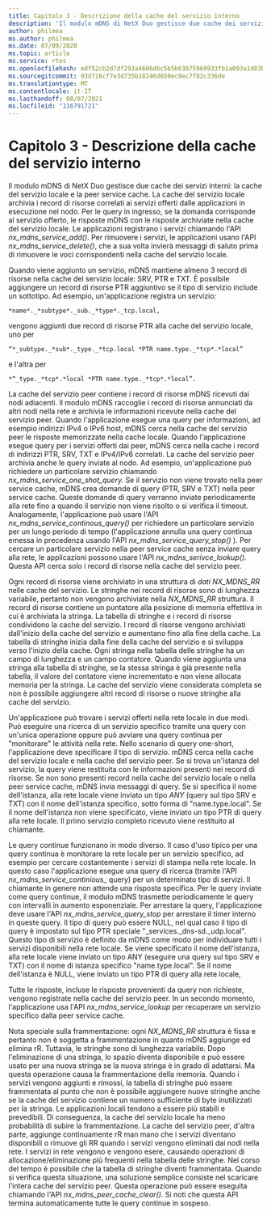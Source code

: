 ```yaml
---
title: Capitolo 3 - Descrizione della cache del servizio interno
description: 'Il modulo mDNS di NetX Duo gestisce due cache dei servizi interni: la cache del servizio locale e la peer service cache.'
author: philmea
ms.author: philmea
ms.date: 07/09/2020
ms.topic: article
ms.service: rtos
ms.openlocfilehash: edf52cb2d7df293a4606d6c5b5b63075969933fb1a093a1d83b91b2709c08f0c
ms.sourcegitcommit: 93d716cf7e3d735b18246d659ec9ec7f82c336de
ms.translationtype: MT
ms.contentlocale: it-IT
ms.lasthandoff: 08/07/2021
ms.locfileid: "116791721"
---
```

# <a name="chapter-3---description-of-internal-service-cache"></a>Capitolo 3 - Descrizione della cache del servizio interno

Il modulo mDNS di NetX Duo gestisce due cache dei servizi interni: la cache del servizio locale e la peer service cache. La cache del servizio locale archivia i record di risorse correlati ai servizi offerti dalle applicazioni in esecuzione nel nodo. Per le query in ingresso, se la domanda corrisponde al servizio offerto, le risposte mDNS con le risposte archiviate nella cache del servizio locale. Le applicazioni registrano i servizi chiamando l'API *nx_mdns_service_add()*. Per rimuovere i servizi, le applicazioni usano l'API *nx_mdns_service_delete()*, che a sua volta invierà messaggi di saluto prima di rimuovere le voci corrispondenti nella cache del servizio locale.

Quando viene aggiunto un servizio, mDNS mantiene almeno 3 record di risorse nella cache del servizio locale: SRV, PTR e TXT. È possibile aggiungere un record di risorse PTR aggiuntivo se il tipo di servizio include un sottotipo. Ad esempio, un'applicazione registra un servizio:

```
*name*._*subtype*._sub._*type*._tcp.local,
```

vengono aggiunti due record di risorse PTR alla cache del servizio locale, uno per

```
“*_subtype._*sub*._type._*tcp.local *PTR name.type._*tcp*.*local”
```

e l'altra per

```
*“_type._*tcp*.*local *PTR name.type._*tcp*.*local”.
```

La cache del servizio peer contiene i record di risorse mDNS ricevuti dai nodi adiacenti. Il modulo mDNS raccoglie i record di risorse annunciati da altri nodi nella rete e archivia le informazioni ricevute nella cache del servizio peer. Quando l'applicazione esegue una query per informazioni, ad esempio indirizzi IPv4 o IPv6 host, mDNS cerca nella cache del servizio peer le risposte memorizzate nella cache locale. Quando l'applicazione esegue query per i servizi offerti dai peer, mDNS cerca nella cache i record di indirizzi PTR, SRV, TXT e IPv4/IPv6 correlati. La cache del servizio peer archivia anche le query inviate al nodo. Ad esempio, un'applicazione può richiedere un particolare servizio chiamando *nx_mdns_service_one_shot_query.* Se il servizio non viene trovato nella peer service cache, mDNS crea domande di query (PTR, SRV e TXT) nella peer service cache. Queste domande di query verranno inviate periodicamente alla rete fino a quando il servizio non viene risolto o si verifica il timeout. Analogamente, l'applicazione può usare l'API *nx_mdns_service_continous_query()* per richiedere un particolare servizio per un lungo periodo di tempo (l'applicazione annulla una query continua emessa in precedenza usando l'API *nx_mdns_service_query_stop()* ). Per cercare un particolare servizio nella peer service cache senza inviare query alla rete, le applicazioni possono usare l'API *nx_mdns_serivce_lookup().* Questa API cerca solo i record di risorse nella cache del servizio peer.

Ogni record di risorse viene archiviato in una struttura di *dati NX_MDNS_RR* nelle cache del servizio. Le stringhe nei record di risorse sono di lunghezza variabile, pertanto non vengono archiviate nella *NX_MDNS_RR* struttura. Il record di risorse contiene un puntatore alla posizione di memoria effettiva in cui è archiviata la stringa. La tabella di stringhe e i record di risorse condividono la cache del servizio. I record di risorse vengono archiviati dall'inizio della cache del servizio e aumentano fino alla fine della cache. La tabella di stringhe inizia dalla fine della cache del servizio e si sviluppa verso l'inizio della cache. Ogni stringa nella tabella delle stringhe ha un campo di lunghezza e un campo contatore. Quando viene aggiunta una stringa alla tabella di stringhe, se la stessa stringa è già presente nella tabella, il valore del contatore viene incrementato e non viene allocata memoria per la stringa. La cache del servizio viene considerata completa se non è possibile aggiungere altri record di risorse o nuove stringhe alla cache del servizio.

Un'applicazione può trovare i servizi offerti nella rete locale in due modi. Può eseguire una ricerca di un servizio specifico tramite una query con un'unica operazione oppure può avviare una query continua per "monitorare" le attività nella rete. Nello scenario di query one-short, l'applicazione deve specificare il tipo di servizio. mDNS cerca nella cache del servizio locale e nella cache del servizio peer. Se si trova un'istanza del servizio, la query viene restituita con le informazioni presenti nei record di risorse. Se non sono presenti record nella cache del servizio locale o nella peer service cache, mDNS invia messaggi di query. Se si specifica il nome dell'istanza, alla rete locale viene inviato un tipo *ANY* (query sul tipo SRV e TXT) con il nome dell'istanza specifico, sotto forma di "name.type.local". Se il nome dell'istanza non viene specificato, viene inviato un tipo PTR di query alla rete locale. Il primo servizio completo ricevuto viene restituito al chiamante.

Le query continue funzionano in modo diverso. Il caso d'uso tipico per una query continua è monitorare la rete locale per un servizio specifico, ad esempio per cercare costantemente i servizi di stampa nella rete locale. In questo caso l'applicazione esegue una query di ricerca (tramite l'API *nx_mdns_service_continious_* query) per un determinato tipo di servizi. Il chiamante in genere non attende una risposta specifica. Per le query inviate come query continue, il modulo mDNS trasmette periodicamente le query con intervalli in aumento esponenziale. Per arrestare la query, l'applicazione deve usare l'API *nx_mdns_service_query_stop* per arrestare il timer interno in queste query. Il tipo di query può essere NULL, nel qual caso il tipo di query è impostato sul tipo PTR speciale "_services._dns-sd._udp.local". Questo tipo di servizio è definito da mDNS come modo per individuare tutti i servizi disponibili nella rete locale. Se viene specificato il nome dell'istanza, alla rete locale viene inviato un tipo ANY (eseguire una query sul tipo SRV e TXT) con il nome di istanza specifico "name.type.local". Se il nome dell'istanza è NULL, viene inviato un tipo PTR di query alla rete locale,

Tutte le risposte, incluse le risposte provenienti da query non richieste, vengono registrate nella cache del servizio peer. In un secondo momento, l'applicazione usa l'API *nx_mdns_service_lookup* per recuperare un servizio specifico dalla peer service cache.

Nota speciale sulla frammentazione: ogni *NX_MDNS_RR* struttura è fissa e pertanto non è soggetta a frammentazione in quanto mDNS aggiunge ed elimina rR. Tuttavia, le stringhe sono di lunghezza variabile. Dopo l'eliminazione di una stringa, lo spazio diventa disponibile e può essere usato per una nuova stringa se la nuova stringa è in grado di adattarsi. Ma questa operazione causa la frammentazione della memoria. Quando i servizi vengono aggiunti e rimossi, la tabella di stringhe può essere frammentata al punto che non è possibile aggiungere nuove stringhe anche se la cache del servizio contiene un numero sufficiente di byte inutilizzati per la stringa. Le applicazioni locali tendono a essere più stabili e prevedibili. Di conseguenza, la cache del servizio locale ha meno probabilità di subire la frammentazione. La cache del servizio peer, d'altra parte, aggiunge continuamente rR man mano che i servizi diventano disponibili o rimuove gli RR quando i servizi vengono eliminati dai nodi nella rete. I servizi in rete vengono e vengono esere, causando operazioni di allocazione/eliminazione più frequenti nella tabella delle stringhe. Nel corso del tempo è possibile che la tabella di stringhe diventi frammentata. Quando si verifica questa situazione, una soluzione semplice consiste nel scaricare l'intera cache del servizio peer. Questa operazione può essere eseguita chiamando l'API *nx_mdns_peer_cache_clear().* Si noti che questa API termina automaticamente tutte le query continue in sospeso.
